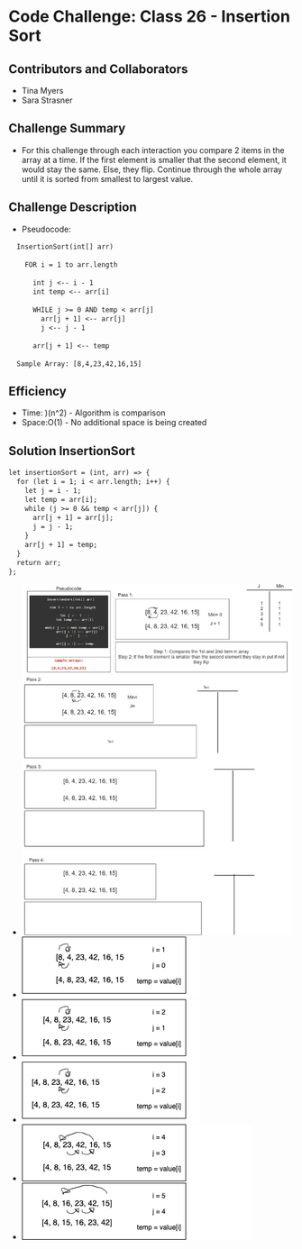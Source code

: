 # Code Challenge: Class 26 - Insertion Sort

## Contributors and Collaborators

+ Tina Myers
+ Sara Strasner

## Challenge Summary

+ For this challenge through each interaction you compare 2 items in the array at a time. If the first element is smaller that the second element, it would stay the same. Else, they flip. Continue through the whole array until it is sorted from smallest to largest value.

## Challenge Description

+ Pseudocode:
```
  InsertionSort(int[] arr)
  
    FOR i = 1 to arr.length
    
      int j <-- i - 1
      int temp <-- arr[i]
      
      WHILE j >= 0 AND temp < arr[j]
        arr[j + 1] <-- arr[j]
        j <-- j - 1
        
      arr[j + 1] <-- temp

  Sample Array: [8,4,23,42,16,15]
```

## Efficiency

+ Time: )(n^2) - Algorithm is comparison 
+ Space:O(1) - No additional space is being created


## Solution InsertionSort

```
let insertionSort = (int, arr) => {
  for (let i = 1; i < arr.length; i++) {
    let j = i - 1;
    let temp = arr[i];
    while (j >= 0 && temp < arr[j]) {
      arr[j + 1] = arr[j];
      j = j - 1;
    }
    arr[j + 1] = temp;
  }
  return arr;
};
```

+ ![Insertion Sort](code-challenge-26.png)
+ ![one](one.png)
+ ![two](two.png)
+ ![three](three.png)
+ ![four](four.png)
+ ![five](five.png)